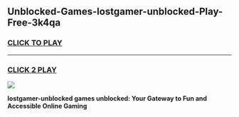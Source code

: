
## Unblocked-Games-lostgamer-unblocked-Play-Free-3k4qa
<h3>
<a href="https://premium76.site?title=lostgamer-unblocked&ref=21A">CLICK TO PLAY</a></h3>
<hr>

<h3>
<a href="https://premium76.site?title=lostgamer-unblocked&ref=21A">CLICK 2 PLAY</a>
  
</h3>

<a href="https://premium76.site?title=lostgamer-unblocked&ref=21A"><img src="https://clearcache.store/games.png"></a>


**lostgamer-unblocked games unblocked: Your Gateway to Fun and Accessible Online Gaming**
